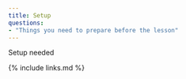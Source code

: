 ```yaml
---
title: Setup
questions:
- "Things you need to prepare before the lesson"
---
```

Setup needed<TODO>


{% include links.md %}
